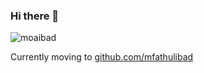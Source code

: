 ### Hi there 👋

<p align="left"> <img src="https://komarev.com/ghpvc/?username=moaibad&label=Profile%20views&color=0e75b6&style=flat" alt="moaibad" /> </p>

Currently moving to <a href="github.com/mfathulibad">github.com/mfathulibad</a>

<!--
**moaibad/moaibad** is a ✨ _special_ ✨ repository because its `README.md` (this file) appears on your GitHub profile.

Here are some ideas to get you started:

- 🔭 I’m currently working on ...
- 🌱 I’m currently learning ...
- 👯 I’m looking to collaborate on ...
- 🤔 I’m looking for help with ...
- 💬 Ask me about ...
- 📫 How to reach me: ...
- 😄 Pronouns: ...
- ⚡ Fun fact: ...
-->
